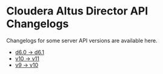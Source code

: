 # Cloudera Altus Director API Changelogs

Changelogs for some server API versions are available here.

* [d6.0 &rarr; d6.1](api_d6.1_changelog.md)
* [v10 &rarr; v11](api_v11_changelog.md)
* [v9 &rarr; v10](api_v10_changelog.md)
